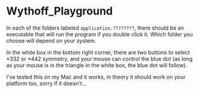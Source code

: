 # Wythoff_Playground

In each of the folders labeled `application.????????`, there should be an executable that will run the program if you double click it.  Which folder you choose will depend on your system.

In the white box in the bottom right corner, there are two buttons to select \*332 or \*442 symmetry, and your mouse can control the blue dot (as long as your mouse is in the triangle in the white box, the blue dot will follow).

I've tested this on my Mac and it works, in theory it should work on your platform too, sorry if it doesn't...
